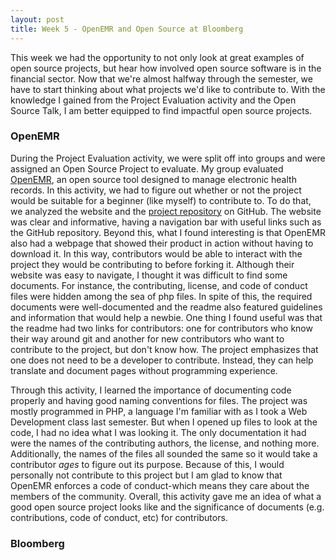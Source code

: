 ```yaml
---
layout: post
title: Week 5 - OpenEMR and Open Source at Bloomberg
---
```


This week we had the opportunity to not only look at great examples of open source projects, but hear how involved open source software is in the financial sector. Now that we're almost halfway through the semester, we have to start thinking about what projects we'd like to contribute to. With the knowledge I gained from the Project Evaluation activity and the Open Source Talk, I am better equipped to find impactful open source projects. 

### OpenEMR
During the Project Evaluation activity, we were split off into groups and were assigned an Open Source Project to evaluate. My group evaluated [OpenEMR](https://www.open-emr.org/), an open source tool designed to manage electronic health records. In this activity, we had to figure out whether or not the project would be suitable for a beginner (like myself) to contribute to. To do that, we analyzed the website and the [project repository](https://github.com/openemr/openemr) on GitHub. The website was clear and informative, having a navigation bar with useful links such as the GitHub repository. Beyond this, what I found interesting is that OpenEMR also had a webpage that showed their product in action without having to download it. In this way, contributors would be able to interact with the project they would be contributing to before forking it. Although their website was easy to navigate, I thought it was difficult to find some documents. For instance, the contributing, license, and code of conduct files were hidden among the sea of php files. In spite of this, the required documents were well-documented and the readme also featured guidelines and information that would help a newbie. One thing I found useful was that the readme had two links for contributors: one for contributors who know their way around git and another for new contributors who want to contribute to the project, but don't know how. The project emphasizes that one does not need to be a developer to contribute. Instead, they can help translate and document pages without programming experience. 

Through this activity, I learned the importance of documenting code properly and having good naming conventions for files. The project was mostly programmed in PHP, a language I'm familiar with as I took a Web Development class last semester. But when I opened up files to look at the code, I had no idea what I was looking it. The only documentation it had were the names of the contributing authors, the license, and nothing more. Additionally, the names of the files all sounded the same so it would take a contributor *ages* to figure out its purpose. Because of this, I would personally not contribute to this project but I am glad to know that OpenEMR enforces a code of conduct-which means they care about the members of the community. Overall, this activity gave me an idea of what a good open source project looks like and the significance of documents (e.g. contributions, code of conduct, etc) for contributors.

### Bloomberg
